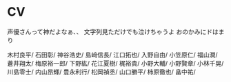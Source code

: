 # CV
声優さんって神だよなぁ、、
文字列見ただけでも泣けちゃうよ
おのかみにドはまり

木村良平/
石田彰/
神谷浩史/
島﨑信長/
江口拓也/
入野自由/
小笠原仁/
福山潤/
蒼井翔太/
梅原裕一郎/
下野紘/
花江夏樹/
梶裕貴/
小野大輔/
小野賢章/
小林千晃/
川島零士/
内山昂輝/
豊永利行/
松岡禎丞/
山口勝平/
柿原徹也/
畠中祐/
